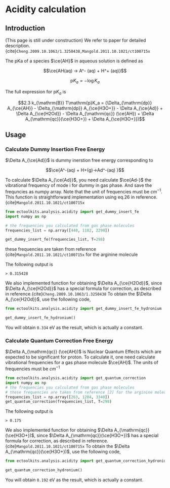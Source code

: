 # Acidity calculation

## Introduction
(This page is still under construction)
We refer to paper for detailed description.{cite}`Cheng.2009.10.1063/1.3250438,Mangold.2011.10.1021/ct100715x`

The pKa of a species $\ce{AH}$ in aqueous solution is defined as

$$\ce{AH(aq) -> A^- (aq) + H^+ (aq)}$$

$$\mathrm{p}K_a = -\log{K_a}$$

The full expression for $\mathrm{p}K_a$ is

$$2.3 k_{\mathrm{B}} T\mathrm{p}K_a =   (\Delta_{\mathrm{dp}} A_{\ce{AH}} - \Delta_{\mathrm{dp}}  A_{\ce{H3O+}} - \Delta A_{\ce{Ad}} + \Delta A_{\ce{H2Od}} - \Delta A_{\mathrm{qc}} (\ce{AH}) + \Delta A_{\mathrm{qc}}(\ce{H3O+}) +  \Delta A_{\ce{H3O+}})$$


## Usage
### Calculate Dummy Insertion Free Energy

$\Delta A_{\ce{Ad}}$ is dummy inerstion free energy corresponding to

$$\ce{A^-(aq) + H+(g)->Ad^-(aq) }$$

To calculate $\Delta A_{\ce{Ad}}$, you need calculate $\ce{Ad-}$ the vibrational frequency of mode i for dummy in gas phase. And save the frequncies as numpy array. Note that the unit of frequencies must be $cm^{-1}$. This function is straightforward implementation using eq.26 in reference.{cite}`Mangold.2011.10.1021/ct100715x`
```python
from ectoolkits.analysis.acidity import get_dummy_insert_fe
import numpy as np

# the frequencies you calculated from gas phase molecules
frequencies_list = np.array([440, 1182, 2290])

get_dummy_insert_fe(frequencies_list, T=298)
```
these frequencies are taken from reference {cite}`Mangold.2011.10.1021/ct100715x` for the arginine molecule

The following output is
```shell
> 0.315428
```

We also implemented function for obtaining $\Delta A_{\ce{H2Od}}$, since $\Delta A_{\ce{H2Od}}$ has a special formula for correction, as described in reference.{cite}`Cheng.2009.10.1063/1.3250438` To obtain the $\Delta A_{\ce{H2Od}}$, use the following code,
```python
from ectoolkits.analysis.acidity import get_dummy_insert_fe_hydronium

get_dummy_insert_fe_hydronium()
```
You will obtain `0.334` eV as the result, which is actually a constant.

### Calculate Quantum Correction Free Energy

$\Delta A_{\mathrm{qc}} (\ce{AH})$ is Nuclear Quantum Effects which are expected to be significant for proton. To calculate it, one need calculate vibrational frequencies for a gas phase molecule $\ce{AH}$. The units of frequencies must be $cm^{-1}$
```python
from ectoolkits.analysis.acidity import get_quantum_correction
import numpy as np
# the frequencies you calculated from gas phase molecules
# these frequencies are taken from reference [2] for the arginine molecule.
frequencies_list = np.array([263, 1204, 3340])
get_quantum_correction(frequencies_list, T=298)
```

The following output is
```shell
> 0.175
```

We also implemented function for obtaining $\Delta A_{\mathrm{qc}}(\ce{H3O+})$, since $\Delta A_{\mathrm{qc}}(\ce{H3O+})$ has a special formula for correction, as described in reference.{cite}`Mangold.2011.10.1021/ct100715x` To obtain the $\Delta A_{\mathrm{qc}}(\ce{H3O+})$, use the following code,
```python
from ectoolkits.analysis.acidity import get_quantum_correction_hydronium

get_quantum_correction_hydronium()
```
You will obtain `0.192` eV as the result, which is actually a constant.
